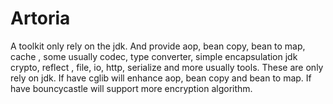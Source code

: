 # Artoria
A toolkit only rely on the jdk. And provide aop, bean copy, bean to map, cache
, some usually codec, type converter, simple encapsulation jdk crypto, reflect
, file, io, http, serialize and more usually tools. These are only rely on jdk.
If have cglib will enhance aop, bean copy and bean to map. If have bouncycastle
will support more encryption algorithm.
